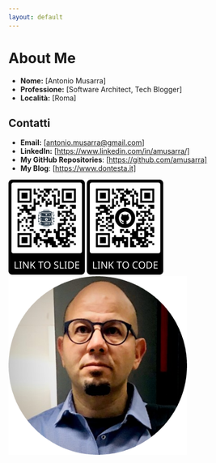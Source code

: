 ```yaml
---
layout: default
---
```


# About Me

- **Nome:** [Antonio Musarra]
- **Professione:** [Software Architect, Tech Blogger]
- **Località:** [Roma]

## Contatti

- **Email:** [antonio.musarra@gmail.com]
- **LinkedIn:** [https://www.linkedin.com/in/amusarra/]
- **My GitHub Repositories**: [https://github.com/amusarra]
- **My Blog**: [https://www.dontesta.it]

<div class="top-70% absolute right--10% flex w-90">
    <img src="/images/qr_code_to_slide.png" width="30%" height="30%">
    <img src="/images/qr_code_link_to_code.png" width="30%" height="30%">
</div>

<div class="top-5% absolute left-75%">
    <img src="/images/foto_profilo.png" width="70%" height="70%">
</div>
